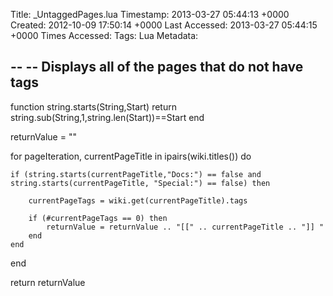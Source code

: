 Title: _UntaggedPages.lua
Timestamp: 2013-03-27 05:44:13 +0000
Created: 2012-10-09 17:50:14 +0000
Last Accessed: 2013-03-27 05:44:15 +0000
Times Accessed:
Tags: Lua
Metadata: 

--
-- Displays all of the pages that do not have tags
--

function string.starts(String,Start)
   return string.sub(String,1,string.len(Start))==Start
end


returnValue = ""

for pageIteration, currentPageTitle in ipairs(wiki.titles()) do
	
	if (string.starts(currentPageTitle,"Docs:") == false and string.starts(currentPageTitle, "Special:") == false) then
	
		currentPageTags = wiki.get(currentPageTitle).tags
		
		if (#currentPageTags == 0) then
			returnValue = returnValue .. "[[" .. currentPageTitle .. "]] "
		end
	end
end

return returnValue